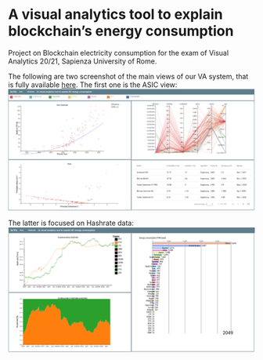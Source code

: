 # A visual analytics tool to explain blockchain’s energy consumption
Project on Blockchain electricity consumption for the exam of Visual Analytics 20/21, Sapienza University of Rome.


The following are two screenshot of the main views of our VA system, that is fully available [here](https://blockchain-viz.web.app/asic). The first one is the ASIC view:
![view_asic](img/view_asic.png)

The latter is focused on Hashrate data:
![view_hashrate](img/view_hr.png)
